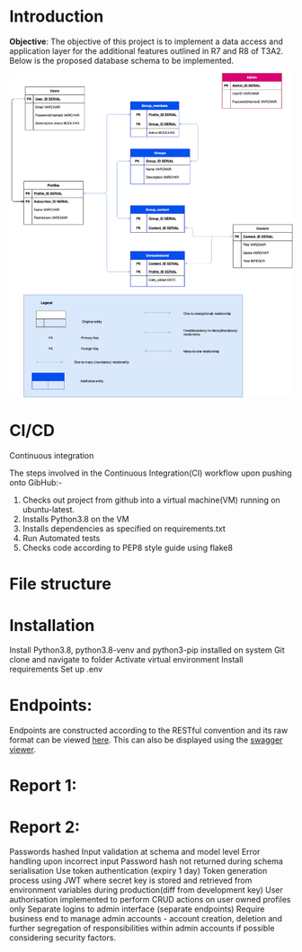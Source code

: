 # Introduction
**Objective**: The objective of this project is to implement a data access and application layer for the additional features outlined in R7 and R8 of T3A2. Below is the proposed database schema to be implemented.

![db-schema](docs/erd.png)

# CI/CD
Continuous integration

The steps involved in the Continuous Integration(CI) workflow upon pushing onto GibHub:-
1. Checks out project from github into a virtual machine(VM) running on ubuntu-latest.
2. Installs Python3.8 on the VM
3. Installs dependencies as specified on requirements.txt
4. Run Automated tests
5. Checks code according to PEP8 style guide using flake8

# File structure

# Installation
Install Python3.8, python3.8-venv and python3-pip installed on system
Git clone and navigate to folder
Activate virtual environment
Install requirements
Set up .env


# Endpoints:
Endpoints are constructed according to the RESTful convention and its raw format can be viewed [here](docs/endpoints.yaml). This can also be displayed using the [swagger viewer](https://petstore.swagger.io/?url=https://raw.githubusercontent.com/ashley190/T3A3/main/docs/endpoints.yaml).

# Report 1:

# Report 2:

Passwords hashed
Input validation at schema and model level
Error handling upon incorrect input
Password hash not returned during schema serialisation
Use token authentication (expiry 1 day)
Token generation process using JWT where secret key is stored and retrieved from environment variables during production(diff from development key)
User authorisation implemented to perform CRUD actions on user owned profiles only
Separate logins to admin interface (separate endpoints)
Require business end to manage admin accounts - account creation, deletion and further segregation of responsibilities within admin accounts if possible considering security factors.
